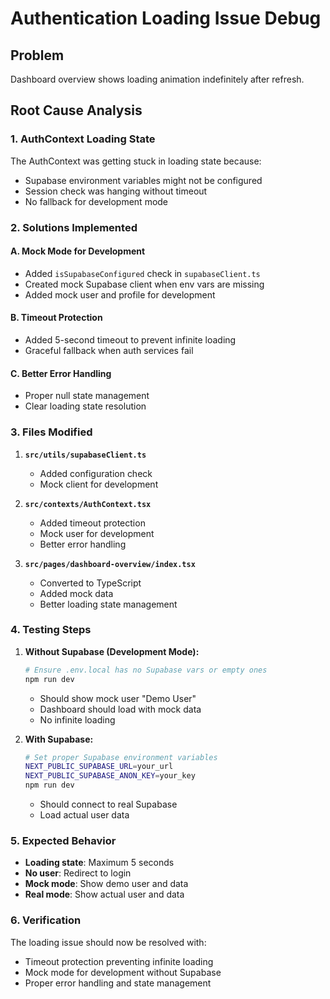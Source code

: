 # Authentication Loading Issue Debug

## Problem
Dashboard overview shows loading animation indefinitely after refresh.

## Root Cause Analysis

### 1. AuthContext Loading State
The AuthContext was getting stuck in loading state because:
- Supabase environment variables might not be configured
- Session check was hanging without timeout
- No fallback for development mode

### 2. Solutions Implemented

#### A. Mock Mode for Development
- Added `isSupabaseConfigured` check in `supabaseClient.ts`
- Created mock Supabase client when env vars are missing
- Added mock user and profile for development

#### B. Timeout Protection
- Added 5-second timeout to prevent infinite loading
- Graceful fallback when auth services fail

#### C. Better Error Handling
- Proper null state management
- Clear loading state resolution

### 3. Files Modified

1. **`src/utils/supabaseClient.ts`**
   - Added configuration check
   - Mock client for development

2. **`src/contexts/AuthContext.tsx`**
   - Added timeout protection
   - Mock user for development
   - Better error handling

3. **`src/pages/dashboard-overview/index.tsx`**
   - Converted to TypeScript
   - Added mock data
   - Better loading state management

### 4. Testing Steps

1. **Without Supabase (Development Mode):**
   ```bash
   # Ensure .env.local has no Supabase vars or empty ones
   npm run dev
   ```
   - Should show mock user "Demo User"
   - Dashboard should load with mock data
   - No infinite loading

2. **With Supabase:**
   ```bash
   # Set proper Supabase environment variables
   NEXT_PUBLIC_SUPABASE_URL=your_url
   NEXT_PUBLIC_SUPABASE_ANON_KEY=your_key
   npm run dev
   ```
   - Should connect to real Supabase
   - Load actual user data

### 5. Expected Behavior

- **Loading state**: Maximum 5 seconds
- **No user**: Redirect to login
- **Mock mode**: Show demo user and data
- **Real mode**: Show actual user and data

### 6. Verification

The loading issue should now be resolved with:
- Timeout protection preventing infinite loading
- Mock mode for development without Supabase
- Proper error handling and state management